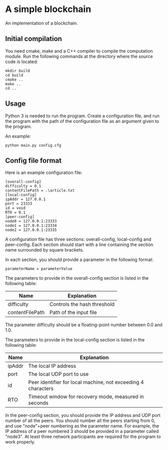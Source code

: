 A simple blockchain
====================

An implementation of a blockchain.

Initial compilation
--------------------

You need cmake, make and a C++ compiler to compile the computation module.
Run the following commands at the directory where the source code is located:

```
mkdir build
cd build
cmake ..
make ..
cd ..
```

Usage
------

Python 3 is needed to run the program. Create a configuration file, and run the program with the path of the configuration file as an argument given to the program.

An example:

```
python main.py config.cfg
```

Config file format
------------------

Here is an example configuration file:

```
[overall-config]
difficulty = 0.1
contentFilePath = .\article.txt
[local-config]
ipAddr = 127.0.0.1
port = 23333
id = void
RTO = 0.1
[peer-config]
node0 = 127.0.0.1:23333
node1 = 127.0.0.1:23334
node2 = 127.0.0.1:23335
```

A configuration file has three sections: overall-config, local-config and 
peer-config. Each section should start with a line containing the section 
name surrounded by square brackets.

In each section, you should provide a parameter in the following format:
```
parameterName = parameterValue
```

The parameters to provide in the overall-config section is listed in the 
following table:

|Name           |Explanation                 |
|---------------|----------------------------|
|difficulty     |Controls the hash threshold |
|contentFilePath|Path of the input file      |

The parameter difficulty should be a floating-point number between 0.0 and 
1.0.

The parameters to provide in the local-config section is listed in the
following table:

|Name    |Explanation                                                  |
|--------|-------------------------------------------------------------|
|ipAddr  |The local IP address                                         |
|port    |The local UDP port to use                                    |
|id      |Peer identifier for local machine, not exceeding 4 characters|
|RTO     |Timeout window for recovery mode, measured in seconds        |

In the peer-config section, you should provide the IP address and UDP port 
number of all the peers. You should number all the peers starting from 0, 
and use "node"+peer numbering as the parameter name. For example, the IP 
address of a peer numbered 3 should be provided in a parameter called 
"node3". At least three network participants are required for the program to 
work properly.
